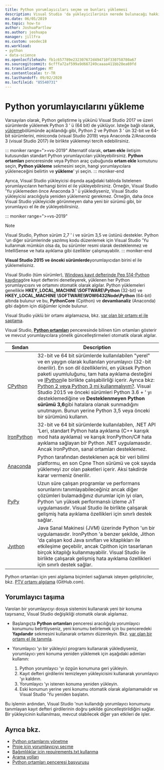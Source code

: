 ```yaml
---
title: Python yorumlayıcıları seçme ve bunları yüklemesi
description: Visual Studio 'da yükleyicilerinin nerede bulunacağı hakkında kısa yönergeler içeren Python yorumlayıcıları 'nın kapsamlı bir listesi.
ms.date: 06/05/2019
ms.topic: how-to
author: JoshuaPartlow
ms.author: joshuapa
manager: jillfra
ms.custom: seodec18
ms.workload:
- python
- data-science
ms.openlocfilehash: fb1c657789e232307672d494710f330758780a67
ms.sourcegitcommit: 6cfffa72af599a9d667249caaaa411bb28ea69fd
ms.translationtype: MT
ms.contentlocale: tr-TR
ms.lasthandoff: 09/02/2020
ms.locfileid: "85540731"
---
```

# <a name="install-python-interpreters"></a>Python yorumlayıcılarını yükleme

Varsayılan olarak, Python geliştirme iş yükünü Visual Studio 2017 ve üzeri sürümlerde yüklemek Python 3 ' ü (64 bit) de yüklüyor. İsteğe bağlı olarak, [yükleme](installing-python-support-in-visual-studio.md)bölümünde açıklandığı gibi, Python 2 ve Python 3 ' ün 32-bit ve 64-bit sürümlerini, miniconda (visual Studio 2019) veya Anaconda 2/Anaconda 3 (visual Studio 2017) ile birlikte yüklemeyi tercih edebilirsiniz.

::: moniker range=">=vs-2019"
Alternatif olarak, **ortam ekle** iletişim kutusundan standart Python yorumlayıcıları yükleyebilirsiniz. **Python ortamları** penceresinde veya Python araç çubuğunda **ortam ekle** komutunu seçin, **Python yükleme** sekmesini seçin, hangi yorumlayıcılara yükleneceğini belirtin ve **yükleme**' yi seçin.
::: moniker-end

Ayrıca, Visual Studio yükleyicisi dışında aşağıdaki tabloda listelenen yorumlayıcıların herhangi birini el ile yükleyebilirsiniz. Örneğin, Visual Studio 'Yu yüklemeden önce Anaconda 3 ' ü yüklediyseniz, Visual Studio yükleyicisi aracılığıyla yeniden yüklemeniz gerekmez. Örneğin, daha önce Visual Studio yükleyicide görünmeyen daha yeni bir sürümü gibi, bir yorumlayıcı el ile de yükleyebilirsiniz.

::: moniker range=">=vs-2019"
> [!Note]
> Visual Studio, Python sürüm 2,7 ' i ve sürüm 3,5 ve üstünü destekler. Python 'un diğer sürümlerinde yazılmış kodu düzenlemek için Visual Studio 'Yu kullanmak mümkün olsa da, bu sürümler resmi olarak desteklenmez ve IntelliSense ve hata ayıklama gibi özellikler çalışmayabilir.
::: moniker-end

**Visual Studio 2015 ve önceki sürümlerde**yorumlayıcıdan birini el ile yüklemelisiniz.

Visual Studio (tüm sürümler), [Windows kayıt defterinde Pep 514-Python kaydına](https://www.python.org/dev/peps/pep-0514/)göre kayıt defterini denetleyerek, yüklenen her Python yorumlayıcısını ve ortamını otomatik olarak algılar. Python yüklemeleri genellikle **HKEY_LOCAL_MACHINE \SOFTWARE\Python** (32-bit) ve **HKEY_LOCAL_MACHINE \SOFTWARE\WOW6432Node\Python** (64-bit) altında bulunur ve bu, **PythonCore** (Cpithon) ve **devamlıanaliz** (Anaconda) gibi dağıtım için düğümler içinde bulunur.

Visual Studio yüklü bir ortamı algılamazsa, bkz. [var olan bir ortamı el ile saptama](managing-python-environments-in-visual-studio.md#manually-identify-an-existing-environment).

Visual Studio, [**Python ortamları**](managing-python-environments-in-visual-studio.md#the-python-environments-window) penceresinde bilinen tüm ortamları gösterir ve mevcut yorumlayıcılara yönelik güncelleştirmeleri otomatik olarak algılar.

| Sından | Description |
| --- | --- |
| [CPython](https://www.python.org/) | 32-bit ve 64 bit sürümlerde kullanılabilen "yerel" ve en yaygın olarak kullanılan yorumlayıcı (32-bit önerilir). En son dil özelliklerini, en yüksek Python paketi uyumluluğunu, tam hata ayıklama desteğini ve [IPython](https://ipython.org/)ile birlikte çalışabilirliği içerir. Ayrıca bkz: [Python 2 veya Python 3 mi kullanmalıyım?](https://wiki.python.org/moin/Python2orPython3). Visual Studio 2015 ve önceki sürümleri Python 3.6 + ' yı desteklemediğine ve **Desteklenmeyen Python sürümü 3,6**gibi hatalara olanak sunmadığını unutmayın. Bunun yerine Python 3,5 veya önceki bir sürümünü kullanın. |
| [IronPython](https://github.com/IronLanguages/ironpython2) | 32-bit ve 64 bit sürümlerde kullanılabilen, .NET API 'Leri, standart Python hata ayıklama (C++ karışık mod hata ayıklama) ve karışık IronPython/C# hata ayıklama sağlayan bir Python .NET uygulamasıdır. Ancak IronPython, sanal ortamları desteklemez. |
| [Anaconda](https://www.continuum.io) | Python tarafından desteklenen açık bir veri bilimi platformu, en son Cpne Thon sürümü ve çok sayıda yüklemeyi zor olan paketleri içerir. Aksi takdirde karar vermeniz önerilir. |
| [PyPy](https://www.pypy.org/) | Uzun süre çalışan programlar ve performans sorunlarını tanımlayabileceğiniz ancak diğer çözümleri bulamadığınız durumlar için iyi olan, Python 'un yüksek performanslı izleme JıT uygulamasıdır. Visual Studio ile birlikte çalışarak gelişmiş hata ayıklama özellikleri için sınırlı destek sağlar. |
| [Jyıthon](https://www.jython.org/) | Java Sanal Makinesi (JVM) üzerinde Python 'un bir uygulamasıdır. IronPython 'a benzer şekilde, Jithon 'da çalışan kod Java sınıfları ve kitaplıkları ile etkileşime geçebilir, ancak Cpithon için tasarlanan birçok kitaplığı kullanmayabilir. Visual Studio ile birlikte çalışarak gelişmiş hata ayıklama özellikleri için sınırlı destek sağlar. |

Python ortamları için yeni algılama biçimleri sağlamak isteyen geliştiriciler, bkz. [PTV ortamı algılama](https://github.com/Microsoft/PTVS/wiki/Extensibility-Environments) (GitHub.com).

## <a name="move-an-interpreter"></a>Yorumlayıcı taşıma

Varolan bir yorumlayıcıyı dosya sistemini kullanarak yeni bir konuma taşırsanız, Visual Studio değişikliği otomatik olarak algılamaz.

- Başlangıçta **Python ortamları** penceresi aracılığıyla yorumlayıcı konumunu belirttiyseniz, yeni konumu belirlemek için bu penceredeki **Yapılandır** sekmesini kullanarak ortamını düzenleyin. Bkz. [var olan bir ortamı el ile tanımla](managing-python-environments-in-visual-studio.md#manually-identify-an-existing-environment).

- Yorumlayıcı 'yı bir yükleyici programı kullanarak yüklediyseniz, yorumlayıcı yeni konuma yeniden yüklemek için aşağıdaki adımları kullanın:

  1. Python yorumlayıcı 'yı özgün konumuna geri yükleyin.
  2. Kayıt defteri girdilerini temizleyen yükleyicisini kullanarak yorumlayıcı 'yı kaldırın.
  3. Yorumlayıcı 'yı istenen konuma yeniden yükleyin.
  4. Eski konumun yerine yeni konumu otomatik olarak algılamamalıdır ve Visual Studio 'Yu yeniden başlatın.

Bu işlemin ardından, Visual Studio 'nun kullandığı yorumlayıcı konumunu tanımlayan kayıt defteri girdilerinin doğru şekilde güncelleştirildiğini sağlar. Bir yükleyicinin kullanılması, mevcut olabilecek diğer yan etkileri de işler.

## <a name="see-also"></a>Ayrıca bkz.

- [Python ortamlarını yönetme](managing-python-environments-in-visual-studio.md)
- [Proje için yorumlayıcıyı seçme](selecting-a-python-environment-for-a-project.md)
- [Bağımlılıklar için requirements.txt kullanma](managing-required-packages-with-requirements-txt.md)
- [Arama yolları](search-paths.md)
- [Python ortamları penceresi başvurusu](python-environments-window-tab-reference.md)
